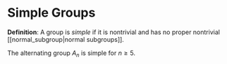 # Simple Groups
**Definition**: A group is *simple* if it is nontrivial and has no proper nontrivial [[normal_subgroup|normal subgroups]].

The alternating group $A_n$ is simple for $n \geq 5$.